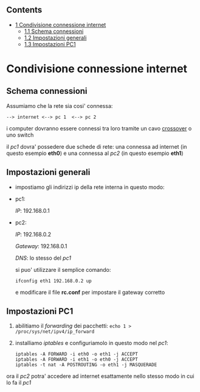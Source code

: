 ## Contents

*   [1 Condivisione connessione internet](#Condivisione_connessione_internet)
    *   [1.1 Schema connessioni](#Schema_connessioni)
    *   [1.2 Impostazioni generali](#Impostazioni_generali)
    *   [1.3 Impostazioni PC1](#Impostazioni_PC1)

# Condivisione connessione internet

## Schema connessioni

Assumiamo che la rete sia cosi' connessa:

```
--> internet <--> pc 1  <--> pc 2

```

i computer dovranno essere connessi tra loro tramite un cavo [crossover](http://it.wikipedia.org/wiki/Cavo_ethernet_incrociato) o uno switch

il _pc1_ dovra' possedere due schede di rete: una connessa ad internet (in questo esempio **eth0**) e una connessa al _pc2_ (in questo esempio **eth1**)

## Impostazioni generali

*   impostiamo gli indirizzi ip della rete interna in questo modo:

*   pc1:

	_IP_: 192.168.0.1

*   pc2:

	_IP_: 192.168.0.2

	_Gateway_: 192.168.0.1

	_DNS_: lo stesso del _pc1_

	si puo' utilizzare il semplice comando:

	 ` ifconfig eth1 192.168.0.2 up ` 

	e modificare il file **rc.conf** per impostare il gateway corretto

## Impostazioni PC1

1.  abilitiamo il _forwarding_ dei pacchetti: `echo 1 > /proc/sys/net/ipv4/ip_forward ` 
2.  installiamo _iptables_ e configuriamolo in questo modo nel _pc1_:

    ```
    iptables -A FORWARD -i eth0 -o eth1 -j ACCEPT
    iptables -A FORWARD -i eth1 -o eth0 -j ACCEPT
    iptables -t nat -A POSTROUTING -o eth1 -j MASQUERADE
    ```

ora il _pc2_ potra' accedere ad internet esattamente nello stesso modo in cui lo fa il _pc1_